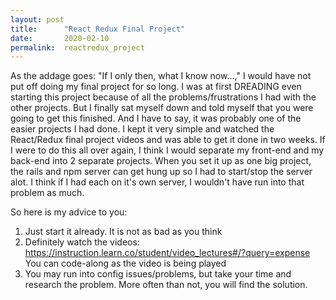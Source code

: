 ```yaml
---
layout: post
title:      "React Redux Final Project"
date:       2020-02-10
permalink:  reactredux_project
---
```


As the addage goes: "If I only then, what I know now...," I would have not put off doing my final project for so long. I was at first DREADING
even starting this project because of all the problems/frustrations I had with the other projects. But I finally sat myself down and told myself
that you were going to get this finished. And I have to say, it was probably one of the easier projects I had done. I kept it very simple and 
watched the React/Redux final project videos and was able to get it done in two weeks. If I were to do this all over again, I think I would separate
my front-end and my back-end into 2 separate projects. When you set it up as one big project, the rails and npm server can get hung up so I had 
to start/stop the server alot. I think if I had each on it's own server, I wouldn't have run into that problem as much.

So here is my advice to you:

1) Just start it already. It is not as bad as you think
2) Definitely watch the videos: https://instruction.learn.co/student/video_lectures#/?query=expense You can code-along as the video is being played
3) You may run into config issues/problems, but take your time and research the problem. More often than not, you will find the solution.
